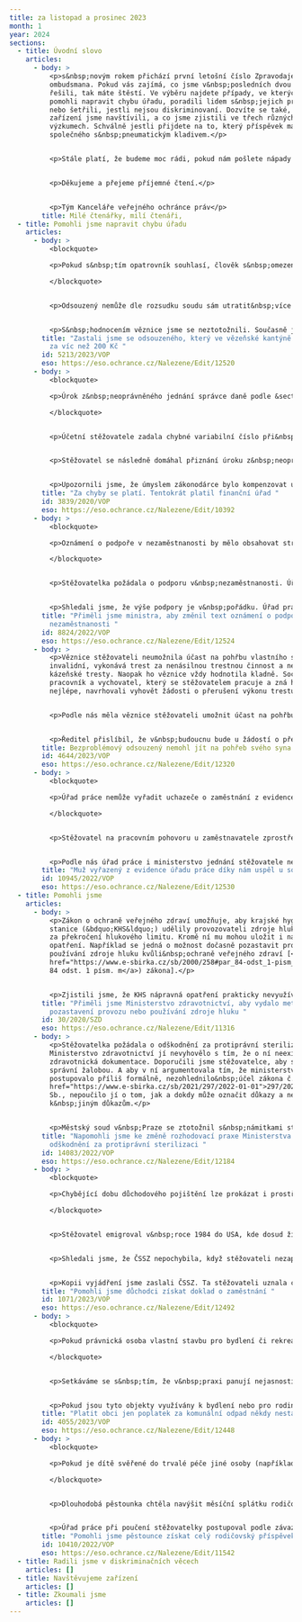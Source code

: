 ```yaml
---
title: za listopad a prosinec 2023
month: 1
year: 2024
sections:
  - title: Úvodní slovo
    articles:
      - body: >
          <p>s&nbsp;novým rokem přichází první letošní číslo Zpravodaje
          ombudsmana. Pokud vás zajímá, co jsme v&nbsp;posledních dvou měsících
          řešili, tak máte štěstí. Ve výběru najdete případy, ve kterých jsme
          pomohli napravit chybu úřadu, poradili lidem s&nbsp;jejich problémem
          nebo šetřili, jestli nejsou diskriminovaní. Dozvíte se také, která
          zařízení jsme navštívili, a co jsme zjistili ve třech různých
          výzkumech. Schválně jestli přijdete na to, který příspěvek má něco
          společného s&nbsp;pneumatickým kladivem.</p>


          <p>Stále platí, že budeme moc rádi, pokud nám pošlete nápady na zlepšení Zpravodaje. A že nám dáte vědět, pokud jste něčemu nerozuměli (<a href="mailto:zpravodaj@ochrance.cz">zpravodaj@ochrance.cz</a>).</p>


          <p>Děkujeme a přejeme příjemné čtení.</p>


          <p>Tým Kanceláře veřejného ochránce práv</p>
        title: Milé čtenářky, milí čtenáři,
  - title: Pomohli jsme napravit chybu úřadu
    articles:
      - body: >
          <blockquote>

          <p>Pokud s&nbsp;tím opatrovník souhlasí, člověk s&nbsp;omezenou svéprávností může sám utratit&nbsp;více peněz, než mu povolil soud. V&nbsp;opačném případě se jeho jednání považuje za neplatné (<a href="https://www.e-sbirka.cz/sb/2012/89/2023-01-06#par_65-odst_2">&sect; 65 odst. 2</a> zákona č. 89/2012 Sb.).</p>

          </blockquote>


          <p>Odsouzený nemůže dle rozsudku soudu sám utratit&nbsp;více než 200 Kč. Přestože jeho opatrovnice opakovaně souhlasila s&nbsp;tím, aby za týden utratil 400 Kč, věznice mu neumožnila nakupovat za vyšší částku. Argumentovala tím, že během takového nákupu musí být zastoupený opatrovnicí, jinak se nákup považuje za neplatný. Rovněž namítala, že mu finanční částku může zvýšit jen soud.</p>


          <p>S&nbsp;hodnocením věznice jsme se neztotožnili. Současně jsme poukázali na to, že odsouzenému nehrozí vážná újma. Věznice uznala, že pochybila a proto mu umožnila nakupovat za 400 Kč.</p>
        title: "Zastali jsme se odsouzeného, který ve vězeňské kantýně nemohl nakoupit
          za víc než 200 Kč "
        id: 5213/2023/VOP
        eso: https://eso.ochrance.cz/Nalezene/Edit/12520
      - body: >
          <blockquote>

          <p>Úrok z&nbsp;neoprávněného jednání správce daně podle &sect;&nbsp;254 odst. 2 daňového řádu (ve znění účinném do&nbsp;31. prosince 2020) náleží tomu, na kom se finanční úřad dopustil neoprávněné exekuce. Jiné podmínky než neoprávněnost exekuce zákon nestanoví.</p>

          </blockquote>


          <p>Účetní stěžovatele zadala chybné variabilní číslo při&nbsp;platbách daně ve&nbsp;výši přesahující 500&nbsp;000 Kč, což způsobilo připsání plateb na daňový účet jiného poplatníka. Stěžovatel proto požádal o&nbsp;převedení plateb na&nbsp;jeho daňový účet. Finanční úřad však namísto toho zahájil vůči stěžovateli exekuci, protože u něj evidoval kvůli chybnému variabilnímu symbolu nedoplatek. Stěžovatel tedy musel uhradit daň podruhé. Teprve když se stěžovatele zastal <a href="https://eso.ochrance.cz/Nalezene/Edit/6066">ombudsman</a> a správní soud, finanční úřad mu vrátil omylem zaslané platby.</p>


          <p>Stěžovatel se následně domáhal přiznání úroku z&nbsp;neoprávněného jednání správce daně, čemuž finanční úřad ani odvolací orgán nevyhověl. Stěžovatel totiž podle nich nesplnil další zákonem stanovené podmínky.</p>


          <p>Upozornili jsme, že úmyslem zákonodárce bylo kompenzovat újmu poplatníka, který nemohl v&nbsp;důsledku nesprávného postupu finančního úřadu disponovat se svými penězi. Důležité je jen to, že se finanční úřad dopustil neoprávněné exekuce, kvůli které stěžovatel musel uhradit daň podruhé. Generální finanční ředitelství se ztotožnilo s&nbsp;tím, že by stěžovateli měl náležet úrok, byť v&nbsp;nižší částce než jsme původně navrhovali. Nařídilo proto odvolacímu orgánu, aby přezkoumal rozhodnutí o nepřiznání úroku. Díky tomu stěžovatel nakonec obdržel úrok přesahující 100 000 Kč.</p>
        title: "Za chyby se platí. Tentokrát platil finanční úřad "
        id: 3839/2020/VOP
        eso: https://eso.ochrance.cz/Nalezene/Edit/10392
      - body: >
          <blockquote>

          <p>Oznámení o podpoře v nezaměstnanosti by mělo obsahovat stručné vysvětlení toho, z jakých skutečností vycházel úřad práce při stanovení její výše (<a href="https://www.e-sbirka.cz/sb/2004/435/2024-01-01#par_39a-odst_1">&sect; 39a odst. 1</a> zákona č. 435/2004 Sb.).</p>

          </blockquote>


          <p>Stěžovatelka požádala o podporu v&nbsp;nezaměstnanosti. Úřad práce jí ji přiznal, ale v&nbsp;nižší částce než čekala. Současně se z oznámení o podpoře nedozvěděla, proč je tak nízká.</p>


          <p>Shledali jsme, že výše podpory je v&nbsp;pořádku. Úřad práce ale pochybil tím, že stěžovatelce v&nbsp;oznámení vůbec nevysvětlil její výši. Navrhli jsme mu, aby ji do budoucna stručně odůvodňoval. Úřad práce se bránil tím, že postupuje dle metodiky Ministerstva práce a sociálních věcí. Obrátili jsme se proto na ministra a požádali ho, aby změnil text oznámení. Ten našemu návrhu vyhověl.</p>
        title: "Přiměli jsme ministra, aby změnil text oznámení o podpoře v
          nezaměstnanosti "
        id: 8824/2022/VOP
        eso: https://eso.ochrance.cz/Nalezene/Edit/12524
      - body: >
          <p>Věznice stěžovateli neumožnila účast na pohřbu vlastního syna. Je
          invalidní, vykonává trest za nenásilnou trestnou činnost a neměl žádné
          kázeňské tresty. Naopak ho věznice vždy hodnotila kladně. Sociální
          pracovník a vychovatel, který se stěžovatelem pracuje a zná ho zřejmě
          nejlépe, navrhovali vyhovět žádosti o přerušení výkonu trestu.</p>


          <p>Podle nás měla věznice stěžovateli umožnit účast na pohřbu. Drtivá většina okolností, ke kterým věznice přihlíží, hrála v&nbsp;jeho prospěch a odůvodnila by kladné rozhodnutí o&nbsp;přerušení výkonu trestu. Ředitele věznice jsme poučili, že nesmí rozhodovat o žádostech svévolně, ale musí zohlednit všechny okolnosti případu a jednotlivé zájmy.</p>


          <p>Ředitel přislíbil, že v&nbsp;budoucnu bude u žádostí o přerušení výkonu trestu zohledňovat vše, včetně vzorného chování odsouzených.</p>
        title: Bezproblémový odsouzený nemohl jít na pohřeb svého syna
        id: 4644/2023/VOP
        eso: https://eso.ochrance.cz/Nalezene/Edit/12320
      - body: >
          <blockquote>

          <p>Úřad práce nemůže vyřadit uchazeče o zaměstnání z evidence jenom proto, že na výběrovém řízení u zprostředkovaného zaměstnavatele pravdivě a ne účelově informoval o tom, že dostal jinou pracovní nabídku (<a href="https://www.e-sbirka.cz/sb/2004/435#par_30-odst_2-pism_f">&sect; 30 odst. 2 písm. f)</a> zákona č. 435/2004 Sb.).</p>

          </blockquote>


          <p>Stěžovatel na pracovním pohovoru u zaměstnavatele zprostředkovaného úřadem práce sdělil, že mu práci už slíbil jiný zaměstnavatel. Úřad práce to považoval za zmaření zprostředkovaného zaměstnání a vyřadil stěžovatele z&nbsp;evidence uchazečů o zaměstnání. Ministerstvo práce a sociálních věcí potvrdilo jeho rozhodnutí.</p>


          <p>Podle nás úřad práce i ministerstvo jednání stěžovatele nesprávně posoudily. Pokud uchazeč o zaměstnání ve výběrovém řízení pravdivě a ne účelově informuje zprostředkovaného zaměstnavatele o jiné pracovní nabídce, nejde o maření součinnosti a nemůže to vést k&nbsp;jeho vyřazení z&nbsp;evidence. Navrhli jsme oběma úřadům, aby do budoucna důsledně zkoumaly skutkový stav. Úřad práce naše doporučení přijal, ministerstvo nikoli. Stěžovatel však s&nbsp;naší podporou uspěl s žalobou u soudu, který případ posoudil stejně jako my.&nbsp;&nbsp;</p>
        title: "Muž vyřazený z evidence úřadu práce díky nám uspěl u soudu "
        id: 10945/2022/VOP
        eso: https://eso.ochrance.cz/Nalezene/Edit/12530
  - title: Pomohli jsme
    articles:
      - body: >
          <p>Zákon o ochraně veřejného zdraví umožňuje, aby krajské hygienické
          stanice (&bdquo;KHS&ldquo;) udělily provozovateli zdroje hluku pokutu
          za překročení hlukového limitu. Kromě ní mu mohou uložit i nápravná
          opatření. Například se jedná o možnost dočasně pozastavit provoz nebo
          používání zdroje hluku kvůli&nbsp;ochraně veřejného zdraví [<a
          href="https://www.e-sbirka.cz/sb/2000/258#par_84-odst_1-pism_m">&sect;
          84 odst. 1 písm. m</a>) zákona].</p>


          <p>Zjistili jsme, že KHS nápravná opatření prakticky nevyužívají a nejsou dostatečně metodicky vedené Ministerstvem zdravotnictví. Požádali jsme proto ministerstvo, aby vydalo pokyn, ve kterém by vysvětlilo, co a jak mohou KHS dělat. Ministerstvo vyhovělo našemu požadavku. Nad rámec nám přislíbilo, že KHS proškolí.</p>
        title: "Přiměli jsme Ministerstvo zdravotnictví, aby vydalo metodický pokyn k
          pozastavení provozu nebo používání zdroje hluku "
        id: 30/2020/SZD
        eso: https://eso.ochrance.cz/Nalezene/Edit/11316
      - body: >
          <p>Stěžovatelka požádala o odškodnění za protiprávní sterilizaci.
          Ministerstvo zdravotnictví jí nevyhovělo s tím, že o ní neexistuje
          zdravotnická dokumentace. Doporučili jsme stěžovatelce, aby se bránila
          správní žalobou. A aby v ní argumentovala tím, že ministerstvo
          postupovalo příliš formálně, nezohlednilo&nbsp;účel zákona č. <a
          href="https://www.e-sbirka.cz/sb/2021/297/2022-01-01">297/2021</a>
          Sb., nepoučilo jí o tom, jak a dokdy může označit důkazy a nepřihlédlo
          k&nbsp;jiným důkazům.</p>


          <p>Městský soud v&nbsp;Praze se ztotožnil s&nbsp;námitkami stěžovatelky a zrušil rozhodnutí ministerstva (sp. zn. <a href="https://vyhledavac.nssoud.cz/DokumentOriginal/Html/706380">14 Ad 9/2022</a>). Vydal přitom vůbec první rozsudek v&nbsp;této věci, na který odkazují další soudy (včetně Nejvyššího správního soudu). Ministerstvo díky němu v&nbsp;současné době lépe a podrobněji poučuje žadatelky o odškodnění.</p>
        title: "Napomohli jsme ke změně rozhodovací praxe Ministerstva zdravotnictví o
          odškodnění za protiprávní sterilizaci "
        id: 14083/2022/VOP
        eso: https://eso.ochrance.cz/Nalezene/Edit/12184
      - body: >
          <blockquote>

          <p>Chybějící dobu důchodového pojištění lze prokázat i prostřednictvím dokumentů uložených v&nbsp;Archivu bezpečnostních složek Ústavu pro studium totalitních režimů.</p>

          </blockquote>


          <p>Stěžovatel emigroval v&nbsp;roce 1984 do USA, kde dosud žije. V roce 2019 mu Česká správa sociálního zabezpečení (ČSSZ) přiznala nízký český dílčí starobní důchod, protože mu nezapočetla dobu zaměstnání v&nbsp;letech 1975 až 1984. Neměla totiž k&nbsp;dispozici evidenční list důchodového pojištění. Současně se jí nepodařilo najít v&nbsp;archivu hl. města Prahy ani ve spisovně, kde měl zaměstnavatel uloženou část personální dokumentace, žádný doklad o zaměstnání stěžovatele v&nbsp;daném období. Stěžovatel dohledal pouze usnesení o zastavení jeho trestního stíhání z&nbsp;roku 1976. V&nbsp;něm je zmínka o tom, že byl během trestního stíhání zaměstnaný.</p>


          <p>Shledali jsme, že ČSSZ nepochybila, když stěžovateli nezapočetla chybějící dobu pojištění. Přesto jsme se rozhodli zjistit, zda si bývalá Státní bezpečnost nevedla o stěžovateli složku a zda v&nbsp;ní není nějaký doklad o jeho zaměstnání v&nbsp;letech 1975 až 1984. Požádali jsme proto o pomoc Archiv bezpečnostních složek Ústavu pro studium totalitních režimů. Tomu se podařilo najít vyjádření zaměstnavatele, které zaslal Státní bezpečnosti poté, co stěžovatel emigroval. Z něj vyplývá, kdy u něj pracoval a na jakých pozicích.</p>


          <p>Kopii vyjádření jsme zaslali ČSSZ. Ta stěžovateli uznala chybějící dobu pojištění, zvýšila mu důchod na trojnásobek předchozí částky a také mu poskytla jeho doplatek.</p>
        title: "Pomohli jsme důchodci získat doklad o zaměstnání "
        id: 1071/2023/VOP
        eso: https://eso.ochrance.cz/Nalezene/Edit/12492
      - body: >
          <blockquote>

          <p>Pokud právnická osoba vlastní stavbu pro bydlení či rekreaci, ve které není přihlášena žádná fyzická osoba, musí platit poplatek za obecní systém odpadového hospodářství <a href="https://www.e-sbirka.cz/sb/1990/565#par_10e">(&sect; 10e</a> zákona č. 565/1990 Sb.). Pokud tuto stavbu využívá i ke své vlastní činnosti či k podnikání, musí si současně zajistit i odstraňování odpadu z této činnosti (<a href="https://www.e-sbirka.cz/sb/2020/541#par_15-odst_2">&sect; 15 odst. 2</a> zákona č. 541/2020 Sb.).</p>

          </blockquote>


          <p>Setkáváme se s&nbsp;tím, že v&nbsp;praxi panují nejasnosti, kdo a jak má platit za odpad v&nbsp;případech, kdy právnická osoba vlastní byt, rodinný dům nebo stavbu pro rodinnou rekreaci, ve kterých není nikdo přihlášen k&nbsp;pobytu.</p>


          <p>Pokud jsou tyto objekty využívány k bydlení nebo pro rodinnou rekreaci (jejich zamýšlenému účelu), vzniká zde pouze komunální odpad. K jeho odstraňování slouží obecní systém odpadového hospodářství (běžné černé popelnice a popelnice na tříděný odpad). Za jeho využití zaplatí právnická osoba obci poplatek. Pokud právnická osoba využívá objekty i k&nbsp;vlastní činnosti či podnikání, musí pro odstraňování odpadu z&nbsp;těchto činností navíc uzavřít buď smlouvu s&nbsp;obcí, nebo se svozovou společností.</p>
        title: "Platit obci jen poplatek za komunální odpad někdy nestačí "
        id: 4055/2023/VOP
        eso: https://eso.ochrance.cz/Nalezene/Edit/12448
      - body: >
          <blockquote>

          <p>Pokud je dítě svěřené do trvalé péče jiné osoby (například osvojitele nebo dlouhodobého pěstouna), může nová pečující osoba čerpat celkovou částku rodičovského příspěvku. K&nbsp;části dávky, kterou vyčerpala předchozí pečující osoba, se nepřihlíží.</p>

          </blockquote>


          <p>Dlouhodobá pěstounka chtěla navýšit měsíční splátku rodičovského příspěvku tak, aby stihla vyčerpat celou částku (300&nbsp;000 Kč) do 4 let dítěte. Úřad práce ji poučil, že nejprve musí dočerpat část dávky, kterou nevyčerpala biologická matka dítěte. Až poté se může u Ministerstva práce a sociálních věcí domáhat zbývající části dávky. Protože však krátce po dočerpání dosud nevyčerpané části rodičovského příspěvku mělo dítě 4 roky, stěžovatelka získala ze zbývající části dávky jen necelou jednu měsíční splátku.</p>


          <p>Úřad práce při poučení stěžovatelky postupoval podle závazného stanoviska ministerstva. To ale díky nám změnilo názor a umožnilo nově pečujícím osobám čerpat celou částku rodičovského příspěvku už od svěření dítěte do péče. Navíc uložilo úřadu práce, aby stěžovatelce jednorázově doplatil zbývající nevyčerpanou část dávky ve výši přesahující 120&nbsp;000 Kč.</p>
        title: "Pomohli jsme pěstounce získat celý rodičovský příspěvek "
        id: 10410/2022/VOP
        eso: https://eso.ochrance.cz/Nalezene/Edit/11542
  - title: Radili jsme v diskriminačních věcech
    articles: []
  - title: Navštěvujeme zařízení
    articles: []
  - title: Zkoumali jsme
    articles: []
---
```

